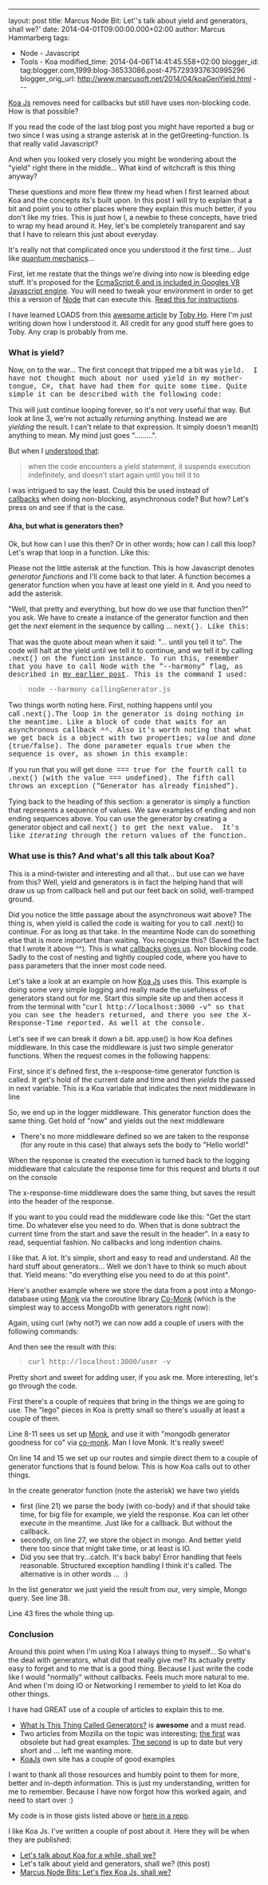 ---
layout: post
title: Marcus Node Bit: Let''s talk about yield and
generators, shall we?'
date: 2014-04-01T09:00:00.000+02:00
author: Marcus Hammarberg
tags:
  - Node - Javascript
  - Tools - Koa
modified_time: 2014-04-06T14:41:45.558+02:00
blogger_id: tag:blogger.com,1999:blog-36533086.post-4757293937630995296
blogger_orig_url: http://www.marcusoft.net/2014/04/koaGenYield.html ---

<div dir="ltr" style="text-align: left;" trbidi="on">

<a href="http://www.koajs.com/" target="_blank">Koa Js</a> removes need
for callbacks but still have uses non-blocking code. How is that
possible?

If you read the code of the last blog post you might have reported a bug
or two since I was using a strange asterisk at in the
getGreeting-function. Is that really valid Javascript?

And when you looked very closely you might be wondering about the
"yield" right there in the middle... What kind of witchcraft is this
thing anyway?

These questions and more flew threw my head when I first learned about
Koa and the concepts its's built upon. In this post I will try to
explain that a bit and point you to other places where they explain this
much better, if you don't like my tries. This is just how I, a newbie to
these concepts, have tried to wrap my head around it. Hey, let's be
completely transparent and say that I have to relearn this just about
everyday.

It's really not that complicated once you understood it the first
time... Just like
<a href="http://en.wikipedia.org/wiki/Quantum_mechanics"
target="_blank">quantum mechanics</a>...

First, let me restate that the things we're
diving into now is bleeding edge stuff. It's proposed for the
<a href="http://wingolog.org/archives/2013/05/08/generators-in-v8"
target="_blank">EcmaScript 6 and is included in Googles V8 Javascript
engine</a>. You will need to tweak your environment in order to get this
a version of <a href="http://www.nodejs.org/" target="_blank">Node</a>
that can execute this.
<a href="http://www.marcusoft.net/2014/03/koaintro.html"
target="_blank">Read this for instructions</a>.

I have learned LOADS from this
<a href="http://tobyho.com/2013/06/16/what-are-generators/"
target="_blank">awesome article</a> by
<a href="https://twitter.com/airportyh" target="_blank">Toby Ho</a>.
Here I'm just writing down how I understood it. All credit for any good
stuff here goes to Toby. Any crap is probably from me.

### What is yield?

Now, on to the war... The first concept that tripped me a bit was <span
style="font-family: Courier New, Courier, monospace;">yield.  I
have not thought much about nor used <span
style="font-family: Courier New, Courier, monospace;">yield in
my mother-tongue, C#, that have had them for quite some time. Quite
simple it can be described with the following code:

This will just continue looping forever, so it's not very useful that
way. But look at line 3, we're not actually *returning* anything.
Instead we are *yielding* the result. I can't relate to that expression.
It simply doesn't mean(t) anything to mean. My mind just goes
".........".

But when I <a href="http://tobyho.com/2013/06/16/what-are-generators/"
target="_blank">understood that</a>:

> when the code encounters a yield statement, it suspends execution
> indefinitely, and doesn't start again until you tell it to

I was intrigued to say the least. Could this be used instead of <a
href="http://www.marcusoft.net/2014/03/javascript-callbacks-cant-live-with.html"
target="_blank">callbacks</a> when doing non-blocking, asynchronous
code? But how? Let's press on and see if that is the case.

#### Aha, but what is generators then?

Ok, but how can I use this then? Or in other words; how can I call this
loop? Let's wrap that loop in a function. Like this:

Please not the little asterisk at the function. This is how Javascript
denotes *generator functions* and I'll come back to that later. A
function becomes a generator function when you have at least one yield
in it. And you need to add the asterisk.

"Well, that pretty and everything, but how do we use that function
then?" you ask.
We have to create a instance of the generator function and then get the
*next* element in the sequence by calling ... <span
style="font-family: Courier New, Courier, monospace;">next().
Like this:


That was the quote about mean when it said: "... until you tell it to".
The code will halt at the yield until we tell it to continue, and we
tell it by calling <span
style="font-family: Courier New, Courier, monospace;">.next() on
the function instance.
To run this, remember that you have to call Node with the "--harmony"
flag, as described in
<a href="http://www.marcusoft.net/2014/03/koaintro.html"
target="_blank">my earlier post</a>. This is the command I used:

> <span style="font-family: Courier New, Courier, monospace;">node
> --harmony callingGenerator.js

Two things worth noting here. First, nothing happens until you
call <span
style="font-family: 'Courier New', Courier, monospace;">.next().The
loop in the generator is doing nothing in the meantime. Like a block of
code that waits for an asynchronous callback ^^.
Also it's worth noting that what we get back is a object with two
properties; *value* and *done* (true/false). The <span
style="font-family: Courier New, Courier, monospace;">done
parameter equals true when the sequence is over, as shown in this
example:


If you run that you will get <span
style="font-family: Courier New, Courier, monospace;">done ===
true for the fourth call to <span
style="font-family: Courier New, Courier, monospace;">.next()
(with the value === undefined). The fifth call throws an exception
("Generator has already finished").

Tying back to the heading of this section: a generator is simply a
function that represents a sequence of values. We saw examples of ending
and non ending sequences above. You can use the generator by creating a
generator object and call <span
style="font-family: Courier New, Courier, monospace;">next() to
get the next value.  It's like *iterating* through the return values of
the function.

### What use is this? And what's all this talk about Koa?

This is a mind-twister and interesting and all that... but use can we
have from this? Well, yield and generators is in fact the helping hand
that will draw us up from callback hell and put our feet back on solid,
well-tramped ground.

Did you notice the little passage about the asynchronous wait above? The
thing is, when yield is called the code is waiting for you to call
.next() to continue. For as long as that take. In the meantime Node can
do something else that is more important than waiting. You recognize
this? (Saved the fact that I wrote it above ^^). This is what <a
href="http://www.marcusoft.net/2014/03/javascript-callbacks-cant-live-with.html"
target="_blank">callbacks gives us</a>. Non blocking code. Sadly to the
cost of nesting and tightly coupled code, where you have to pass
parameters that the inner most code need.

Let's take a look at an example on
how <a href="http://www.koajs.com/" target="_blank">Koa Js</a> uses
this. This example is doing some very simple logging and really made the
usefulness of generators stand out for me. Start this simple site up and
then access it from the terminal with "<span
style="font-family: Courier New, Courier, monospace;">curl
http://localhost:3000 -v" so that you can see the headers
returned, and there you see the X-Response-Time reported. As well at the
console.


Let's see if we can break it down a bit. app.use() is how Koa defines
middleware. In this case the middleware is just two simple generator
functions. When the request comes in the following happens:

First, since it's defined first, the x-response-time generator function
is called. It get's hold of the current date and time and then *yields*
the passed in next variable. This is a Koa variable that indicates the
next middleware in line

So, we end up in the logger middleware. This generator function does the
same thing. Get hold of "now" and yields out the next middleware

-   There's no more middleware defined so we are taken to the response
    (for any route in this case) that always sets the body to "Hello
    world!"

When the response is created the execution is turned back to the logging
middleware that calculate the response time for this request and blurts
it out on the console

The x-response-time middleware does the same thing, but saves the result
into the header of the response. 

<div>

If you want to you could read the middleware code like this: "Get the
start time. Do whatever else you need to do. When that is done subtract
the current time from the start and save the result in the header". In a
easy to read, sequential fashion. No callbacks and long indention
chains. 

</div>

<div>
</div>

<div>

I like that. A lot. It's simple, short and easy to read and understand.
All the hard stuff about generators... Well we don't have to think so
much about that. Yield means: "do everything else you need to do at this
point". 

</div>

<div>

Here's another example where we store the data from a post into a
Mongo-database using
<a href="http://www.marcusoft.net/2014/02/mnb-monk.html"
target="_blank">Monk</a> via the coroutine library
<a href="https://www.npmjs.org/package/co-monk"
target="_blank">Co-Monk</a> (which is the simplest way to access MongoDb
with generators right now):

</div>


Again, using curl (why not?) we can now add a couple of users with the
following commands:

And then see the result with this:

> <span style="font-family: Courier New, Courier, monospace;">curl
> http://localhost:3000/user -v

Pretty short and sweet for adding user, if you ask me. More interesting,
let's go through the code.

First there's a couple of requires that bring in the things we are going
to use. The "lego" pieces in Koa is pretty small so there's usually at
least a couple of them.

Line 8-11 sees us set up
<a href="http://www.marcusoft.net/2014/02/mnb-monk.html"
target="_blank">Monk</a>, and use it with "mongodb generator goodness
for co" via <a href="https://www.npmjs.org/package/co-monk"
target="_blank">co-monk</a>. Man I love Monk. It's really sweet!

On line 14 and 15 we set up our routes and simple direct them to a
couple of generator functions that is found below. This is how Koa calls
out to other things.

In the create generator function (note the asterisk) we have two yields

-   first (line 21) we parse the body (with co-body) and if that should
    take time, for big file for example, we yield the response. Koa can
    let other execute in the meantime. Just like for a callback. But
    without the callback. 
-   secondly, on line 27, we store the object in mongo. And better yield
    there too since that might take time, or at least is IO. 
-   Did you see that try...catch. It's back baby! Error handling that
    feels reasonable. Structured exception handling I think it's called.
    The alternative is in other words ...  :)

In the list generator we just yield the result from our, very simple,
Mongo query. See line 38. 

Line 43 fires the whole thing up. 

### Conclusion

<div>

Around this point when I'm using Koa I always thing to myself... So
what's the deal with generators, what did that really give me? Its
actually pretty easy to forget and to me that is a good thing. Because I
just write the code like I would "normally" without callbacks. Feels
much more natural to me. And when I'm doing IO or Networking I remember
to yield to let Koa do other things. 

</div>

<div>
</div>

<div>

I have had GREAT use of a couple of articles to explain this to me. 

</div>

<div>

-   <a href="http://tobyho.com/2013/06/16/what-are-generators/"
    target="_blank">What Is This Thing Called Generators?</a> is
    **awesome** and a must read.
-   Two articles from Mozilla on the topic was interesting; <a
    href="https://developer.mozilla.org/en-US/docs/Web/JavaScript/Guide/Iterators_and_Generators"
    target="_blank">the first</a> was obsolete but had great examples.
    <a
    href="https://developer.mozilla.org/en-US/docs/Web/JavaScript/Reference/Statements/function*"
    target="_blank">The second</a> is up to date but very short and ...
    left me wanting more. 
-   <a href="http://www.koajs.com/" target="_blank">KoaJs</a> own site
    has a couple of good examples

</div>

I want to thank all those resources and humbly point to them for more,
better and in-depth information. This is just my understanding, written
for me to remember. Because I have now forgot how this worked again, and
need to start over :)

My code is in those gists listed above or <a
href="https://github.com/marcusoftnet/KoaBlogPosts/tree/master/KoaFirstStumblingSteps"
target="_blank">here in a repo</a>.

I like Koa Js. I've written a couple of post about it. Here they will be
when they are published:

-   <a href="http://www.marcusoft.net/2014/03/koaintro.html"
    target="_blank">Let's talk about Koa for a while, shall we?</a>
-   Let's talk about yield and generators, shall we? (this post)
-   <a href="http://www.marcusoft.net/2014/04/koaExamples.html"
    target="_blank">Marcus Node Bits: Let's flex Koa Js, shall we?</a>

</div>
